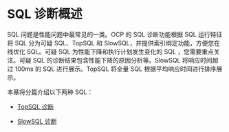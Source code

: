 # SQL 诊断概述

SQL 问题是性能问题中最常见的一类。OCP 的 SQL 诊断功能根据 SQL 运行特征将 SQL 分为可疑 SQL、TopSQL 和 SlowSQL，并提供索引绑定功能，方便您在线优化 SQL。可疑 SQL 为性能下降和执行计划发生变化的 SQL ，您需要重点关注。可疑 SQL 的诊断结果包含性能下降的原因分析等。SlowSQL 将响应时间超过 100ms 的 SQL 进行展示。TopSQL 将全量 SQL 根据平均响应时间进行排序展示。

本章将分篇介绍以下两种 SQL：

* [TopSQL 诊断](3.topsql.md)

* [SlowSQL 诊断](4.SlowSQL.md)
